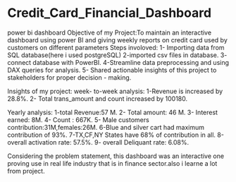 # Credit_Card_Financial_Dashboard
power bi dashboard
Objective of my Project:To maintain an interactive dashboard using power BI and giving weekly reports on credit card used by customers on different parameters
Steps involoved: 1- Importing data from SQL database(here i used postgreSQL)
2-imported csv files in database.
3- connect database with PowerBI.
4-Streamline data preprocessing and using DAX queries for analysis.
5- Shared actionable insights of this project to stakeholders for proper decision - making.

Insights of my project:
week- to-week analysis:
1-Revenue is increased by 28.8%.
2- Total trans_amount and count increased by 100180.

Yearly analysis:
1-total Revenue:57 M.
2- Total amount: 46 M.
3- Interest earned: 8M.
4- Count : 667K.
5- Male customers contribution:31M,females:26M.
6-Blue and silver cart had maximum contribution of 93%.
7-TX,CF,NY States have 68% of contribution in all.
8-overall activation rate: 57.5%.
9- overall Deliquant rate: 6.08%.

Considering the problem statement, this dashboard was an interactive one proving use in real life industry that is in finance sector.also i learne a lot from project.


